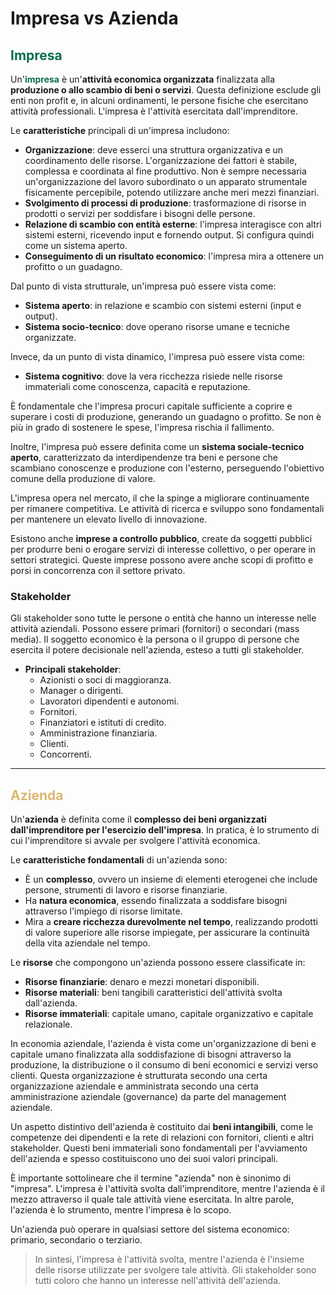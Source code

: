 # Impresa vs Azienda

## <font color="#0B6E4F">Impresa</font>

Un'<font color="#0B6E4F">**impresa**</font> è un'**attività economica organizzata** finalizzata alla **produzione o allo scambio di beni o servizi**. Questa definizione esclude gli enti non profit e, in alcuni ordinamenti, le persone fisiche che esercitano attività professionali. L'impresa è l'attività esercitata dall'imprenditore.

Le **caratteristiche** principali di un'impresa includono:
*   **Organizzazione**: deve esserci una struttura organizzativa e un coordinamento delle risorse. L'organizzazione dei fattori è stabile, complessa e coordinata al fine produttivo. Non è sempre necessaria un'organizzazione del lavoro subordinato o un apparato strumentale fisicamente percepibile, potendo utilizzare anche meri mezzi finanziari.
*   **Svolgimento di processi di produzione**: trasformazione di risorse in prodotti o servizi per soddisfare i bisogni delle persone.
*   **Relazione di scambio con entità esterne**: l'impresa interagisce con altri sistemi esterni, ricevendo input e fornendo output. Si configura quindi come un sistema aperto.
*   **Conseguimento di un risultato economico**: l'impresa mira a ottenere un profitto o un guadagno.

Dal punto di vista strutturale, un'impresa può essere vista come:
*   **Sistema aperto**: in relazione e scambio con sistemi esterni (input e output).
*   **Sistema socio-tecnico**: dove operano risorse umane e tecniche organizzate.

Invece, da un punto di vista dinamico, l'impresa può essere vista come:
*   **Sistema cognitivo**: dove la vera ricchezza risiede nelle risorse immateriali come conoscenza, capacità e reputazione.

È fondamentale che l'impresa procuri capitale sufficiente a coprire e superare i costi di produzione, generando un guadagno o profitto. Se non è più in grado di sostenere le spese, l'impresa rischia il fallimento.

Inoltre, l'impresa può essere definita come un **sistema sociale-tecnico aperto**, caratterizzato da interdipendenze tra beni e persone che scambiano conoscenze e produzione con l'esterno, perseguendo l'obiettivo comune della produzione di valore.

L'impresa opera nel mercato, il che la spinge a migliorare continuamente per rimanere competitiva. Le attività di ricerca e sviluppo sono fondamentali per mantenere un elevato livello di innovazione.

Esistono anche **imprese a controllo pubblico**, create da soggetti pubblici per produrre beni o erogare servizi di interesse collettivo, o per operare in settori strategici. Queste imprese possono avere anche scopi di profitto e porsi in concorrenza con il settore privato.

### Stakeholder 

Gli stakeholder sono tutte le persone o entità che hanno un interesse nelle attività aziendali. Possono essere primari (fornitori) o secondari (mass media). Il soggetto economico è la persona o il gruppo di persone che esercita il potere decisionale nell'azienda, esteso a tutti gli stakeholder.
*   **Principali stakeholder**:
    *   Azionisti o soci di maggioranza.
    *   Manager o dirigenti.
    *   Lavoratori dipendenti e autonomi.
    *   Fornitori.
    *   Finanziatori e istituti di credito.
    *   Amministrazione finanziaria.
    *   Clienti.
    *   Concorrenti.

---

## <font color="#DDB771">Azienda</font>

Un'**azienda** è definita come il **complesso dei beni organizzati dall'imprenditore per l'esercizio dell'impresa**. In pratica, è lo strumento di cui l'imprenditore si avvale per svolgere l'attività economica.

Le **caratteristiche fondamentali** di un'azienda sono:
*   È un **complesso**, ovvero un insieme di elementi eterogenei che include persone, strumenti di lavoro e risorse finanziarie.
*   Ha **natura economica**, essendo finalizzata a soddisfare bisogni attraverso l'impiego di risorse limitate.
*   Mira a **creare ricchezza durevolmente nel tempo**, realizzando prodotti di valore superiore alle risorse impiegate, per assicurare la continuità della vita aziendale nel tempo.

Le **risorse** che compongono un'azienda possono essere classificate in:
*   **Risorse finanziarie**: denaro e mezzi monetari disponibili.
*   **Risorse materiali**: beni tangibili caratteristici dell'attività svolta dall'azienda.
*   **Risorse immateriali**: capitale umano, capitale organizzativo e capitale relazionale.

In economia aziendale, l'azienda è vista come un'organizzazione di beni e capitale umano finalizzata alla soddisfazione di bisogni attraverso la produzione, la distribuzione o il consumo di beni economici e servizi verso clienti. Questa organizzazione è strutturata secondo una certa organizzazione aziendale e amministrata secondo una certa amministrazione aziendale (governance) da parte del management aziendale.

Un aspetto distintivo dell'azienda è costituito dai **beni intangibili**, come le competenze dei dipendenti e la rete di relazioni con fornitori, clienti e altri stakeholder. Questi beni immateriali sono fondamentali per l'avviamento dell'azienda e spesso costituiscono uno dei suoi valori principali.

È importante sottolineare che il termine "azienda" non è sinonimo di "impresa". L'impresa è l'attività svolta dall'imprenditore, mentre l'azienda è il mezzo attraverso il quale tale attività viene esercitata. In altre parole, l'azienda è lo strumento, mentre l'impresa è lo scopo.

Un'azienda può operare in qualsiasi settore del sistema economico: primario, secondario o terziario.

> In sintesi, l'impresa è l'attività svolta, mentre l'azienda è l'insieme delle risorse utilizzate per svolgere tale attività. Gli stakeholder sono tutti coloro che hanno un interesse nell'attività dell'azienda.


